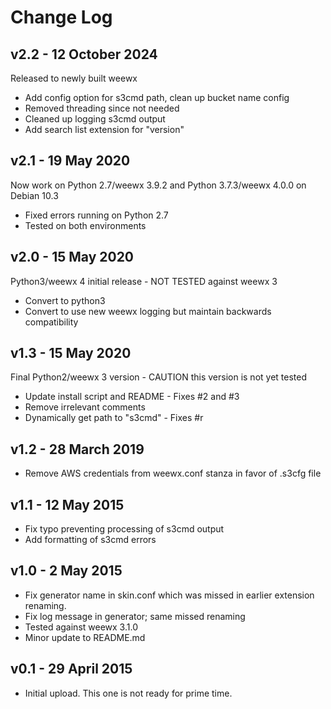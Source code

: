 # Change Log

## v2.2 - 12 October 2024
Released to newly built weewx
- Add config option for s3cmd path, clean up bucket name config
- Removed threading since not needed
- Cleaned up logging s3cmd output
- Add search list extension for "version"

## v2.1 - 19 May 2020
Now work on Python 2.7/weewx 3.9.2 and Python 3.7.3/weewx 4.0.0
on Debian 10.3
- Fixed errors running on Python 2.7
- Tested on both environments

## v2.0 - 15 May 2020
Python3/weewx 4 initial release - NOT TESTED against weewx 3
- Convert to python3
- Convert to use new weewx logging but maintain backwards
  compatibility

## v1.3 - 15 May 2020
Final Python2/weewx 3 version - CAUTION this version is not yet tested
- Update install script and README - Fixes #2 and #3
- Remove irrelevant comments
- Dynamically get path to "s3cmd" - Fixes #r

## v1.2 - 28 March 2019
- Remove AWS credentials from weewx.conf stanza in favor of .s3cfg file

## v1.1 - 12 May 2015
- Fix typo preventing processing of s3cmd output
- Add formatting of s3cmd errors

## v1.0 - 2 May 2015
- Fix generator name in skin.conf which was missed in earlier
extension renaming.
- Fix log message in generator; same missed renaming
- Tested against weewx 3.1.0
- Minor update to README.md

## v0.1 - 29 April 2015
- Initial upload.  This one is not ready for prime time.
